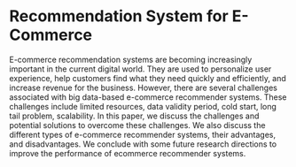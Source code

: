# Recommendation System for E-Commerce

E-commerce recommendation systems are becoming increasingly important in the current digital world. They are used to personalize user experience, help customers find what they need quickly and efficiently, and increase revenue for the business. However, there are several challenges associated with big data-based e-commerce recommender systems. These challenges include limited resources, data validity period, cold start, long tail problem, scalability. In this paper, we discuss the challenges and potential solutions to overcome these challenges. We also discuss the different types of e-commerce recommender systems, their advantages, and disadvantages. We conclude with some future research directions to improve the performance of ecommerce recommender systems.
